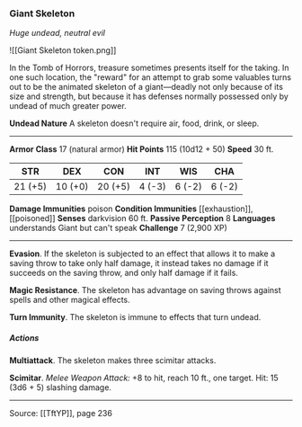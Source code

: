 ### Giant Skeleton
_Huge undead, neutral evil_

![[Giant Skeleton token.png]]

In the Tomb of Horrors, treasure sometimes presents itself for the taking. In one such location, the "reward" for an attempt to grab some valuables turns out to be the animated skeleton of a giant—deadly not only because of its size and strength, but because it has defenses normally possessed only by undead of much greater power.

**Undead Nature** A skeleton doesn't require air, food, drink, or sleep.






---

**Armor Class** 17 (natural armor)
**Hit Points** 115 (10d12 + 50)
**Speed** 30 ft.

| STR     | DEX     | CON     | INT     | WIS     | CHA     |
|---------|---------|---------|---------|---------|---------|
| 21 (+5) | 10 (+0) | 20 (+5) | 4 (-3) | 6 (-2) | 6 (-2) |

**Damage Immunities** poison
**Condition Immunities** [[exhaustion]], [[poisoned]]
**Senses** darkvision 60 ft.
**Passive Perception** 8
**Languages** understands Giant but can't speak
**Challenge** 7 (2,900 XP)

---

**Evasion**. If the skeleton is subjected to an effect that allows it to make a saving throw to take only half damage, it instead takes no damage if it succeeds on the saving throw, and only half damage if it fails.

**Magic Resistance**. The skeleton has advantage on saving throws against spells and other magical effects.

**Turn Immunity**. The skeleton is immune to effects that turn undead.

##### Actions
**Multiattack**. The skeleton makes three scimitar attacks.

**Scimitar**. _Melee Weapon Attack:_ +8 to hit, reach 10 ft., one target. Hit: 15 (3d6 + 5) slashing damage.


---

Source: [[TftYP]], page 236